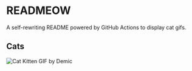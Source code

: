 # READMEOW

A self-rewriting README powered by GitHub Actions to display cat gifs.

## Cats

![Cat Kitten GIF by Demic](https://media3.giphy.com/media/3oriO0OEd9QIDdllqo/200.gif?cid=9acd02da2kuq8bibqr84hsosi3rtofjts9nqqmm5iw2gjgxx&ep=v1_gifs_search&rid=200.gif&ct=g)
